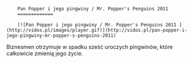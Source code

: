 
        Pan Popper i jego pingwiny / Mr. Popper's Penguins 2011 
        =============
        
        [![Pan Popper i jego pingwiny / Mr. Popper's Penguins 2011 ](http://vidos.pl/images/player.gif)](http://vidos.pl/pan-popper-i-jego-pingwiny-mr-popper-s-penguins-2011)
        
        
 Biznesmen otrzymuje w spadku sześć uroczych pingwinów, które całkowicie zmienią jego życie.
    